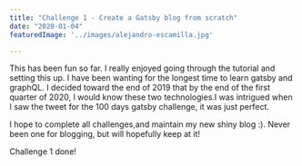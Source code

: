```yaml
---
title: "Challenge 1 - Create a Gatsby blog from scratch"
date: "2020-01-04"
featuredImage: '../images/alejandro-escamilla.jpg'

---
```


This has been fun so far. I really enjoyed going through the tutorial and setting this up. I have been wanting for the longest time to learn gatsby and graphQL.
 I  decided toward the end of 2019 that by the end of the first quarter of 2020, I would know these two technologies.I was intrigued when I saw the tweet for the 100 days gatsby challenge, it was just perfect.

I hope to complete all challenges,and maintain my new shiny blog :). Never been one for blogging, but will hopefully keep at it!

Challenge 1 done!
